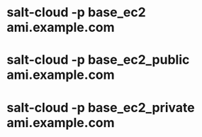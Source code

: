 # salt-cloud -p base_ec2 ami.example.com
# salt-cloud -p base_ec2_public ami.example.com
# salt-cloud -p base_ec2_private ami.example.com
